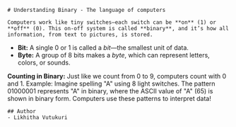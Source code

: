     # Understanding Binary - The language of computers

    Computers work like tiny switches—each switch can be **on** (1) or **off** (0). This on-off system is called **binary**, and it’s how all information, from text to pictures, is stored.

*   **Bit:** A single 0 or 1 is called a _bit_—the smallest unit of data.
*   **Byte:** A group of 8 bits makes a _byte_, which can represent letters, colors, or sounds.

**Counting in Binary:** Just like we count from 0 to 9, computers count with 0 and 1.
Example: Imagine spelling "A" using 8 light switches. The pattern 01000001 represents "A" in binary, where the ASCII value of "A" (65) is shown in binary form. Computers use these patterns to interpret data!


    ## Author
    - Likhitha Vutukuri

